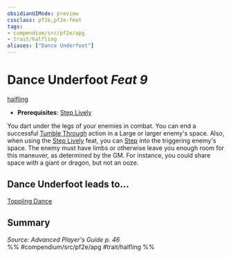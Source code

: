 ```yaml
---
obsidianUIMode: preview
cssclass: pf2e,pf2e-feat
tags:
- compendium/src/pf2e/apg
- trait/halfling
aliases: ["Dance Underfoot"]
---
```

# Dance Underfoot  *Feat 9*  
[halfling](halfling.md "Halfling Ancestry & Heritage Trait")  

- **Prerequisites**: [Step Lively](step-lively-apg.md)

You dart under the legs of your enemies in combat. You can end a successful [Tumble Through](tumble-through.md) action in a Large or larger enemy's space. Also, when using the [Step Lively](step-lively-apg.md) feat, you can [Step](step.md) into the triggering enemy's space. The enemy must have limbs or otherwise leave you enough room for this maneuver, as determined by the GM. For instance, you could share space with a giant or dragon, but not an ooze.

## Dance Underfoot leads to...

[Toppling Dance](toppling-dance-apg.md)

## Summary

*Source: Advanced Player's Guide p. 46*  
%% #compendium/src/pf2e/apg #trait/halfling %%
